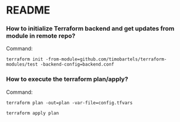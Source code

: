 # README

### How to initialize Terraform backend and get updates from module in remote repo?
Command:  
```
terraform init -from-module=github.com/timobartels/terraform-modules/test -backend-config=backend.conf  
```

### How to execute the terraform plan/apply?
Command:  
```
terraform plan -out=plan -var-file=config.tfvars  
  
terraform apply plan
```
